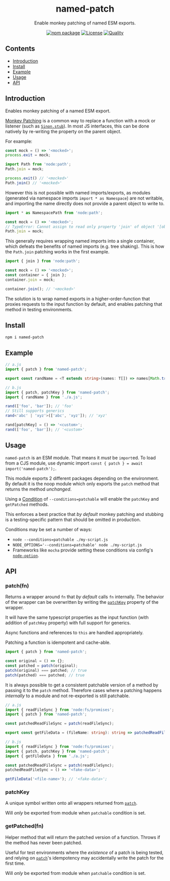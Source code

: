 <div style="text-align:center">

<h1>named-patch</h1>
<p>Enable monkey patching of named ESM exports.</p>

[![npm package](https://badge.fury.io/js/named-patch.svg)](https://www.npmjs.com/package/named-patch)
[![License](https://img.shields.io/github/license/JacobLey/jacobley.svg)](https://github.com/JacobLey/jacobley/blob/main/common/config/publish/LICENSE)
[![Quality](https://img.shields.io/npms-io/quality-score/named-patch.svg)](https://www.npmjs.com/package/named-patch)

</div>

## Contents
- [Introduction](#introduction)
- [Install](#install)
- [Example](#example)
- [Usage](#usage)
- [API](#api)

<a name="Introduction"></a>
## Introduction

Enables monkey patching of a named ESM export.

[Monkey Patching](https://en.wikipedia.org/wiki/Monkey_patch) is a common way to replace a function with a mock or listener (such as [`Sinon.stub`](https://sinonjs.org/releases/latest/stubs/)). In most JS interfaces, this can be done natively by re-writing the property on the parent object.

For example:
```ts
const mock = () => '<mocked>';
process.exit = mock;

import Path from 'node:path';
Path.join = mock;

process.exit() // '<mocked>'
Path.join() // '<mocked>'
```

However this is not possible with named imports/exports, as modules (generated via namespace imports `import * as Namespace`) are not writable, and importing the name directly does not
provide a parent object to write to.

```ts
import * as NamespacePath from 'node:path';

const mock = () => '<mocked>';
// TypeError: Cannot assign to read only property 'join' of object '[object Module]'
Path.join = mock;
```

This generally requires wrapping named imports into a single container,
which defeats the benefits of named imports (e.g. tree shaking).
This is how the `Path.join` patching works in the first example.

```ts
import { join } from 'node:path';

const mock = () => '<mocked>';
const container = { join };
container.join = mock;

container.join(); // '<mocked>'
```

The solution is to wrap named exports in a higher-order-function that proxies requests to the input function by default, and enables patching that method in testing environments.

<a name="Install"></a>
## Install

```sh
npm i named-patch
```

<a name="Example"></a>
## Example

```ts
// a.js
import { patch } from 'named-patch';

export const randName = <T extends string>(names: T[]) => names[Math.trunc(Math.random() * names.length)];

// b.js
import { patch, patchKey } from 'named-patch';
import { randName } from './a.js';

rand(['foo', 'bar']); // 'foo'
// Still supports generics
rand<'abc' | 'xyz'>(['abc', 'xyz']); // 'xyz'

rand[patchKey] = () => '<custom>';
rand(['foo', 'bar']); // '<custom>'
```

<a name="usage"></a>
## Usage

`named-patch` is an ESM module. That means it _must_ be `import`ed. To load from a CJS module, use dynamic import `const { patch } = await import('named-patch');`.

This module exports 2 different packages depending on the environment. By default it is the noop module which only exports the `patch` method that returns the method _unchanged_.

Using a [Condition](https://nodejs.org/dist/latest-v16.x/docs/api/packages.html#resolving-user-conditions) of `--conditions=patchable` will enable the `patchKey` and `getPatched` methods.

This enforces a best practice that _by default_ monkey patching and stubbing is a testing-specific pattern that should be omitted in production.

Conditions may be set a number of ways:
* `node --conditions=patchable ./my-script.js`
* `NODE_OPTIONS='--conditions=patchable' node ./my-script.js`
* Frameworks like `mocha` provide setting these conditions via config's [`node-option`](https://mochajs.org/#-node-option-name-n-name).

<a name="api"></a>
## API

### patch(fn)

Returns a wrapper around `fn` that _by default_ calls `fn` internally.
The behavior of the wrapper can be overwritten by writing the [`patchKey`](#patchkey) property of the wrapper.

It will have the same typescript properties as the input function (with addition of `patchKey` property) with full support for generics.

Async functions and references to `this` are handled appropriately.

Patching a function is idempotent and cache-able.
```ts
import { patch } from 'named-patch';

const original = () => {};
const patched = patch(original);
patch(original) === patched; // true
patch(patched) === patched; // true
```

It is always possible to get a consistent patchable version of a method by passing it to the `patch` method. Therefore cases where a patching happens _internally_ to a module and not re-exported is still patchable.
```ts
// a.js
import { readFileSync } from 'node:fs/promises';
import { patch } from 'named-patch';

const patchedReadFileSync = patch(readFileSync);

export const getFileData = (fileName: string): string => patchedReadFileSync(filename, 'utf8');

// b.js
import { readFileSync } from 'node:fs/promises';
import { patch, patchKey } from 'named-patch';
import { getFileData } from './a.js';

const patchedReadFileSync = patch(readFileSync);
patchedReadFileSync = () => '<fake-data>';

getFileData('<file-name>'); // '<fake-data>';
```

### patchKey

A unique symbol written onto all wrappers returned from [`patch`](#patch).

Will _only_ be exported from module when `patchable` condition is set.

### getPatched(fn)

Helper method that will return the patched version of a function.
Throws if the method has never been patched.

Useful for test environments where the _existence_ of a patch is being tested,
and relying on [`patch`](#patch)'s idempotency may accidentally write the patch for the first time.

Will _only_ be exported from module when `patchable` condition is set.
